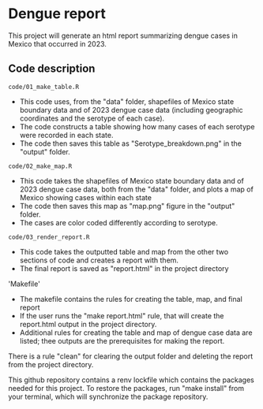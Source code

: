 # Dengue report 

This project will generate an html report summarizing dengue cases in Mexico that occurred in 2023.

## Code description

`code/01_make_table.R`
- This code uses, from the "data" folder, shapefiles of Mexico state boundary data and of 2023 dengue case data (including geographic coordinates and the serotype of each case).
- The code constructs a table showing how many cases of each serotype were recorded in each state. 
- The code then saves this table as "Serotype_breakdown.png" in the "output" folder.

`code/02_make_map.R`
- This code takes the shapefiles of Mexico state boundary data and of 2023 dengue case data, both from the "data" folder, and plots a map of Mexico showing cases within each state
- The code then saves this map as "map.png" figure in the "output" folder.
- The cases are color coded differently according to serotype.

`code/03_render_report.R`
- This code takes the outputted table and map from the other two sections of code and creates a report with them.
- The final report is saved as "report.html" in the project directory

'Makefile'
- The makefile contains the rules for creating the table, map, and final report
- If the user runs the "make report.html" rule, that will create the report.html output in the project directory.
- Additional rules for creating the table and map of dengue case data are listed; thee outputs are the prerequisites for making the report.

There is a rule "clean" for clearing the output folder and deleting the report from the project directory. 

This github repository contains a renv lockfile which contains the packages needed for this project. To restore the packages, run "make install" from your terminal, which will synchronize the package repository.








